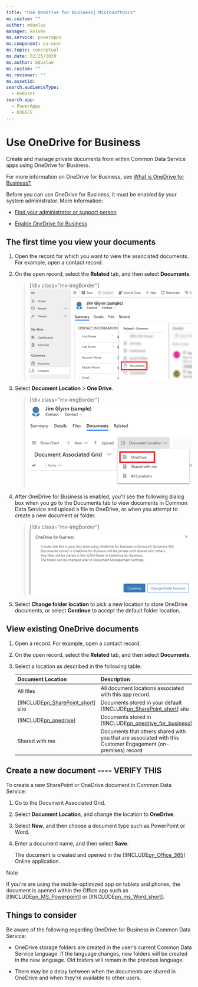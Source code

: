 ```yaml
---
title: "Use OneDrive for Business| MicrosoftDocs"
ms.custom: ""
author: mduelae
manager: kvivek
ms.service: powerapps
ms.component: pa-user
ms.topic: conceptual
ms.date: 02/26/2020
ms.author: mduelae
ms.custom: ""
ms.reviewer: ""
ms.assetid: 
search.audienceType: 
  - enduser
search.app: 
  - PowerApps
  - D365CE
---
```

# Use OneDrive for Business 

Create and manage private documents from within Common Data Service apps using OneDrive for Business. 

For more information on OneDrive for Business, see  [What is OneDrive for Business?](https://support.office.com/article/What-is-OneDrive-for-Business-187f90af-056f-47c0-9656-cc0ddca7fdc2)


Before you can use OneDrive for Business, it must be enabled by your system administrator. More information:

-   [Find your administrator or support person](find-admin.md)  

-   [Enable OneDrive for Business](https://docs.microsoft.com/power-platform/admin/enable-onedrive-for-business)  


## The first time you view your documents  

1. Open the record for which you want to view the associated documents. For example, open a contact record.

2.  On the open record, select the **Related** tab, and then select **Documents**.

     > [!div class="mx-imgBorder"]
     > ![Open the Documents tab in a record ](media/onedrive_nav.png "Open the Documents tab in a record")

3.  Select **Document Location** > **One Drive**.

     > [!div class="mx-imgBorder"]
     > ![Open the Documents tab and select OneDrive](media/onedrive_menu.png "Open the Documents tab and select OneDrive")

4. After OneDrive for Business is enabled, you'll see the following dialog box when you go to the Documents tab to view documents in Common Data Service and upload a file to OneDrive, or when you attempt to create a new document or folder.  

    > [!div class="mx-imgBorder"]
    > ![Change your OneDrive folder](media/setup_onedrive.png "Change your OneDrive folder")  

5. Select **Change folder location** to pick a new location to store OneDrive documents, or select **Continue** to accept the default folder location.

  
## View existing OneDrive documents 
 
 1. Open a record. For example, open a contact record.

 2. On the open record, select the **Related** tab, and then select **Documents**.

3. Select a location as described in the following table:  


   |                            Document Location                             |                                                                  Description                                                                   |
   |--------------------------------------------------------------------------|------------------------------------------------------------------------------------------------------------------------------------------------|
   |                                All files                                 | All document locations associated with this app record. |
   | [!INCLUDE[pn_SharePoint_short](../includes/pn-sharepoint-short.md)] site |                   Documents stored in your default [!INCLUDE[pn_SharePoint_short](../includes/pn-sharepoint-short.md)] site                    |
   |           [!INCLUDE[pn_onedrive](../includes/pn-onedrive.md)]            |                       Documents stored in [!INCLUDE[pn_onedrive_for_business](../includes/pn-onedrive-for-business.md)]                        |
   |                              Shared with me                              |     Documents that others shared with you that are associated with this Customer Engagement (on-premises) record     |

## Create a new document ---- VERIFY THIS

To create a new SharePoint or OneDrive document in Common Data Service:

1. Go to the Document Associated Grid.  

2. Select **Document Location**, and change the location to **OneDrive**.

3. Select **New**, and then choose a document type such as PowerPoint or Word. 

4. Enter a document name, and then select **Save**.  

   The document is created and opened in the [!INCLUDE[pn_Office_365](../includes/pn-office-365.md)] Online application.  


> [!NOTE]
> If you're are using the mobile-optimized app on tablets and phones, the document is opened within the Office app such as [!INCLUDE[pn_MS_Powerpoint](../includes/pn-ms-powerpoint.md)] or [!INCLUDE[pn_ms_Word_short](../includes/pn-ms-word-short.md)].


## Things to consider 

Be aware of the following regarding OneDrive for Business in Common Data Service:

- OneDrive storage folders are created in the user's current Common Data Service language. If the language changes, new folders will be created in the new language. Old folders will remain in the previous language.  

- There may be a delay between when the documents are shared in OneDrive and when they're available to other users. 
